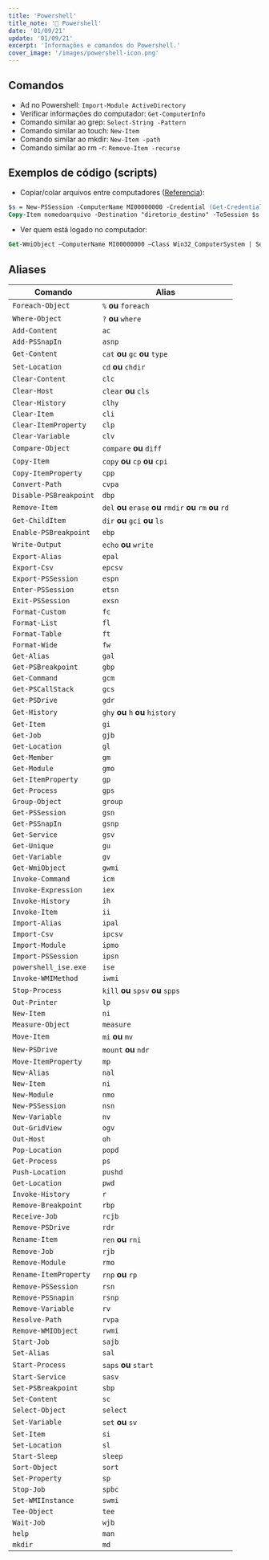 ```yaml
---
title: 'Powershell'
title_note: '🐚 Powershell'
date: '01/09/21'
update: '01/09/21'
excerpt: 'Informações e comandos do Powershell.'
cover_image: '/images/powershell-icon.png'
---
```


## Comandos

- Ad no Powershell: `Import-Module ActiveDirectory`
- Verificar informações do computador: `Get-ComputerInfo`
- Comando similar ao grep: `Select-String -Pattern`
- Comando similar ao touch: `New-Item`
- Comando similar ao mkdir: `New-Item -path`
- Comando similar ao rm -r: `Remove-Item -recurse`

## Exemplos de código (scripts)

- Copiar/colar arquivos entre computadores ([Referencia](https://richardspowershellblog.wordpress.com/2015/05/28/copy-files-over-ps-remoting-sessions/)):

```ps
$s = New-PSSession -ComputerName MI00000000 -Credential (Get-Credential)
Copy-Item nomedoarquivo -Destination "diretorio_destino" -ToSession $s
```

- Ver quem está logado no computador:

```ps
Get-WmiObject –ComputerName MI00000000 –Class Win32_ComputerSystem | Select-Object UserName
```

## Aliases

| Comando | Alias |
| ------ | ------ |
| `Foreach-Object` | `%` **ou** `foreach`|
| `Where-Object` | `?` **ou** `where`|
| `Add-Content` | `ac` |
| `Add-PSSnapIn` | `asnp` |
| `Get-Content` | `cat` **ou** `gc` **ou** `type`|
| `Set-Location` | `cd` **ou** `chdir`  |
| `Clear-Content`  | `clc`  |
| `Clear-Host`  | `clear` **ou** `cls`  |
| `Clear-History`  | `clhy`  |
| `Clear-Item`  | `cli`  |
| `Clear-ItemProperty`  | `clp`  |
| `Clear-Variable`  | `clv`  |
| `Compare-Object`  | `compare` **ou** `diff` |
| `Copy-Item`  |   `copy` **ou** `cp` **ou** `cpi`  |
| `Copy-ItemProperty`  |   `cpp`  |
| `Convert-Path`  |   `cvpa`  |
| `Disable-PSBreakpoint`  |   `dbp`  |
| `Remove-Item`  |   `del` **ou** `erase` **ou** `rmdir` **ou** `rm` **ou** `rd` |
| `Get-ChildItem`  |   `dir` **ou** `gci` **ou** `ls` |
| `Enable-PSBreakpoint`  |   `ebp`  |
| `Write-Output`  |   `echo` **ou** `write`  |
| `Export-Alias`  |   `epal`  |
| `Export-Csv`  |   `epcsv`  |
| `Export-PSSession`  |   `espn`  |
| `Enter-PSSession`  |   `etsn`  |
| `Exit-PSSession`  |   `exsn`  |
| `Format-Custom`  |   `fc`  |
| `Format-List`  |   `fl`  |
| `Format-Table`  |   `ft`  |
| `Format-Wide`  |   `fw`  |
| `Get-Alias`  |   `gal`  |
| `Get-PSBreakpoint`  |   `gbp`  |
| `Get-Command`  |   `gcm`  |
| `Get-PSCallStack`  |   `gcs`  |
| `Get-PSDrive`  |   `gdr`  |
| `Get-History`  |   `ghy` **ou** `h` **ou** `history`|
| `Get-Item`  |   `gi`  |
| `Get-Job`  |   `gjb`  |
| `Get-Location`  |   `gl`  |
| `Get-Member`  |   `gm`  |
| `Get-Module`  |   `gmo`  |
| `Get-ItemProperty`  |   `gp`  |
| `Get-Process`  |   `gps`  |
| `Group-Object`  |   `group`  |
| `Get-PSSession`  |   `gsn`  |
| `Get-PSSnapIn`  |   `gsnp`  |
| `Get-Service`  |   `gsv`  |
| `Get-Unique`  |   `gu`  |
| `Get-Variable`  |   `gv`  |
| `Get-WmiObject`  |   `gwmi`  |
| `Invoke-Command`  |   `icm`  |
| `Invoke-Expression`  |   `iex`  |
| `Invoke-History`  |   `ih`  |
| `Invoke-Item`  |   `ii`  |
| `Import-Alias`  |   `ipal`  |
| `Import-Csv`  |   `ipcsv`  |
| `Import-Module`  |   `ipmo`  |
| `Import-PSSession`  |   `ipsn`  |
| `powershell_ise.exe`  |   `ise`  |
| `Invoke-WMIMethod`  |   `iwmi`  |
| `Stop-Process`  |   `kill` **ou** `spsv` **ou** `spps` |
| `Out-Printer`  |   `lp`  |
| `New-Item`  |   `ni`  |
| `Measure-Object`  |   `measure`  |
| `Move-Item`  |   `mi` **ou** `mv`  |
| `New-PSDrive`  |   `mount` **ou** `ndr` |
| `Move-ItemProperty`  |   `mp`  |
| `New-Alias`  |   `nal`  |
| `New-Item`  |   `ni`  |
| `New-Module`  |   `nmo`  |
| `New-PSSession`  |   `nsn`  |
| `New-Variable`  |   `nv`  |
| `Out-GridView`  |   `ogv`  |
| `Out-Host`  |   `oh`  |
| `Pop-Location`  |   `popd`  |
| `Get-Process`  |   `ps`  |
| `Push-Location`  |   `pushd`  |
| `Get-Location`  |   `pwd`  |
| `Invoke-History`  |   `r`  |
| `Remove-Breakpoint`  |   `rbp`  |
| `Receive-Job`  |   `rcjb`  |
| `Remove-PSDrive`  |   `rdr`  |
| `Rename-Item`  |   `ren` **ou** `rni`  |
| `Remove-Job`  |   `rjb`  |
| `Remove-Module`  |   `rmo`  |
| `Rename-ItemProperty`  |   `rnp` **ou** `rp`  |
| `Remove-PSSession`  |   `rsn`  |
| `Remove-PSSnapin`  |   `rsnp`  |
| `Remove-Variable`  |   `rv`  |
| `Resolve-Path`  |   `rvpa`  |
| `Remove-WMIObject`  |   `rwmi`  |
| `Start-Job`  |   `sajb`  |
| `Set-Alias`  |   `sal`  |
| `Start-Process`  |   `saps` **ou** `start` |
| `Start-Service`  |   `sasv`  |
| `Set-PSBreakpoint`  |   `sbp`  |
| `Set-Content`  |   `sc`  |
| `Select-Object`  |   `select`  |
| `Set-Variable`  |   `set` **ou** `sv`  |
| `Set-Item`  |   `si`  |
| `Set-Location`  |   `sl`  |
| `Start-Sleep`  |   `sleep`  |
| `Sort-Object`  |   `sort`  |
| `Set-Property`  |   `sp`  |
| `Stop-Job`  |   `spbc`  |
| `Set-WMIInstance`  |   `swmi`  |
| `Tee-Object`  |   `tee`  |
| `Wait-Job`  |   `wjb`  |
| `help`  |   `man`  |
| `mkdir`  |   `md`  |
